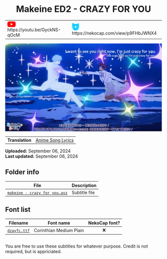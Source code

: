 
<h1 align='center'>Makeine ED2 - CRAZY FOR YOU</h1>

<table align='center'>
    <tr>
        <td> <img src='../.img/youtube.svg' alt='YouTube' width=27 align='center'> &nbsp https://youtu.be/GyckNS-qOcM </td>
        <td> <img src='../.img/nekocap.svg' alt='NekoCap' width=23 align='center'> &nbsp https://nekocap.com/view/p9FHbJWNX4 </td>
    </tr>
</table>

[![](./preview.webp)](https://www.youtube.com/watch?v=GyckNS-qOcM&nekocap=p9FHbJWNX4)

<table align='center'>
    <tr>
        <!-- Translation -->
        <td><b>Translation</b></td>
        <!--  [Anime Song Lyrics](https://www.animesonglyrics.com/make-heroine-ga-oosugiru/crazy-for-you) -->
        <td><a href="https://www.animesonglyrics.com/make-heroine-ga-oosugiru/crazy-for-you">Anime Song Lyrics</a></td>
    </tr>
</table>

**Uploaded:** September 06, 2024  
**Last updated:** September 06, 2024

<!-- Description goes here -->

## Folder info

| File | Description |
| ---- | ----------- |
[`makeine - crazy for you.ass`](makeine%20-%20crazy%20for%20you.ass) | Subtitle file |

## Font list

| Filename | Font name | NekoCap font? |
| ---- | ---- | :--: |
 [`dzayfc.ttf`](./fonts/dzayfc.ttf) | Corinthian Medium Plain | ❌ |

<!-- Permissions -->
## 
You are free to use these subtitles for whatever purpose. Credit is not required, but is appriciated.
